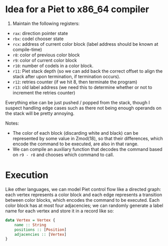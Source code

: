 # Idea for a Piet to x86_64 compiler

1. Maintain the following registers: 

* `rax`: direction pointer state
* `rbx`: codel chooser state
* `rcx`: address of current color block (label address should be known at compile-time)
* `r8`: color of previous color block
* `r9`: color of current color block
* `r10`: number of codels in a color block.
* `r11`: Piet stack depth (so we can add back the correct offset to align the stack after upon termination, if termination occurs).
* `r12`: retries counter (if we hit 8, then terminate the program)
* `r13`: old label address (we need this to determine whether or not to increment the retries counter)

Everything else can be just pushed / popped from the stack, though I suspect handling edge cases such as there not being enough operands on the stack will be pretty annoying.

Notes:

* The color of each block (discarding white and black) can be represented by some value in Zmod(18), so that their differences, which encode the command to be executed, are also in that range.  
* We can compile an auxiliary function that decodes the command based on `r9 - r8` and chooses which command to call.

# Execution

Like other languages, we can model Piet control flow like a directed graph: each vertex represents a color block and each edge represents a transition between color blocks, which encodes the command to be executed.  Each color block has at most four adjacencies; we can randomly generate a label name for each vertex and store it in a record like so:

```haskell
data Vertex = Vertex {
    name :: String
    positions :: [Position]
    adjacencies :: [Vertex]
}
```

